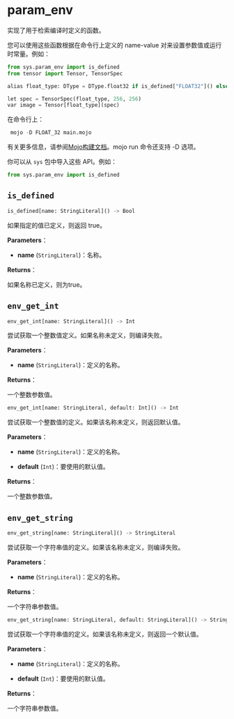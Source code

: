 # param_env

实现了用于检索编译时定义的函数。

您可以使用这些函数根据在命令行上定义的 name-value 对来设置参数值或运行时常量。例如：

```python
from sys.param_env import is_defined
from tensor import Tensor, TensorSpec

alias float_type: DType = DType.float32 if is_defined["FLOAT32"]() else DType.float64

let spec = TensorSpec(float_type, 256, 256)
var image = Tensor[float_type](spec)
```

在命令行上：

```python
 mojo -D FLOAT_32 main.mojo
```

有关更多信息，请参阅[Mojo构建文档](https://mojo-docs-cn.vercel.app/mojo-cli/mojo-build.html)。mojo run 命令还支持 -D 选项。

你可以从 `sys` 包中导入这些 API。例如：

```python
from sys.param_env import is_defined
```

## `is_defined`

```python
is_defined[name: StringLiteral]() -> Bool
```

如果指定的值已定义，则返回 true。

**Parameters**：

- **name** (`StringLiteral`)：名称。

**Returns**：

如果名称已定义，则为true。

## `env_get_int`

```python
env_get_int[name: StringLiteral]() -> Int
```

尝试获取一个整数值定义。如果名称未定义，则编译失败。

**Parameters**：

- **name** (`StringLiteral`)：定义的名称。

**Returns**：

一个整数参数值。

```python
env_get_int[name: StringLiteral, default: Int]() -> Int
```

尝试获取一个整数值的定义。如果该名称未定义，则返回默认值。

**Parameters**：

- **name** (`StringLiteral`)：定义的名称。

- **default** (`Int`)：要使用的默认值。

**Returns**：

一个整数参数值。

## `env_get_string`

```python
env_get_string[name: StringLiteral]() -> StringLiteral
```

尝试获取一个字符串值的定义。如果该名称未定义，则编译失败。

**Parameters**：

- **name** (`StringLiteral`)：定义的名称。

**Returns**：

一个字符串参数值。

```python
env_get_string[name: StringLiteral, default: StringLiteral]() -> StringLiteral
```

尝试获取一个字符串值的定义。如果该名称未定义，则返回一个默认值。

**Parameters**：

- **name** (`StringLiteral`)：定义的名称。

- **default** (`Int`)：要使用的默认值。
  
**Returns**：

一个字符串参数值。



